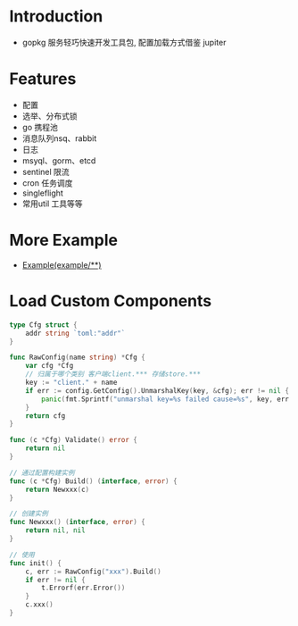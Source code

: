 # Introduction
 * gopkg 服务轻巧快速开发工具包, 配置加载方式借鉴 jupiter


# Features
 * 配置
 * 选举、分布式锁
 * go 携程池
 * 消息队列nsq、rabbit
 * 日志
 * msyql、gorm、etcd
 * sentinel 限流
 * cron 任务调度
 * singleflight
 * 常用util 工具等等

# More Example
* <a href="./example/" alt="链接">Example(example/**)</a>

# Load Custom Components
```go
type Cfg struct {
	addr string `toml:"addr"`
}

func RawConfig(name string) *Cfg {
	var cfg *Cfg
	// 归属于哪个类别 客户端client.*** 存储store.***
	key := "client." + name
	if err := config.GetConfig().UnmarshalKey(key, &cfg); err != nil {
		panic(fmt.Sprintf("unmarshal key=%s failed cause=%s", key, err.Error()))
	}
	return cfg
}

func (c *Cfg) Validate() error {
	return nil
}

// 通过配置构建实例
func (c *Cfg) Build() (interface, error) {
	return Newxxx(c)
}

// 创建实例
func Newxxx() (interface, error) {
	return nil, nil
}

// 使用
func init() {
    c, err := RawConfig("xxx").Build()
    if err != nil {
        t.Errorf(err.Error())
    }
    c.xxx()
}
```
